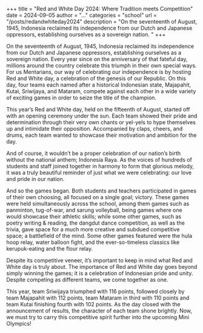 +++
title = "Red and White Day 2024: Where Tradition meets Competition"
date = 2024-09-05
author = "..."
categories = "school"
url = "/posts/redandwhiteday2024"
description = "On the seventeenth of August, 1945, Indonesia reclaimed its independence from our Dutch and Japanese oppressors, establishing ourselves as a sovereign nation. "
+++

On the seventeenth of August, 1945, Indonesia reclaimed its independence from our Dutch and Japanese oppressors, establishing ourselves as a sovereign nation. Every year since on the anniversary of that fateful day, millions around the country celebrate this triumph in their own special ways. For us Mentarians, our way of celebrating our independence is by hosting Red and White day, a celebration of the genesis of our Republic. On this day, four teams each named after a historical Indonesian state, Majapahit, Kutai, Sriwijaya, and Mataram, compete against each other in a wide variety of exciting games in order to seize the title of the champion. 

This year’s Red and White day, held on the fifteenth of August, started off with an opening ceremony under the sun. Each team showed their pride and determination through their very own chants or yel-yels to hype themselves up and intimidate their opposition. Accompanied by claps, cheers, and drums, each team wanted to showcase their motivation and ambition for the day.

And of course, it wouldn’t be a proper celebration of our nation’s birth without the national anthem; Indonesia Raya. As the voices of hundreds of students and staff joined together in harmony to form that glorious melody, it was a truly beautiful reminder of just what we were celebrating: our love and pride in our nation.

And so the games began. Both students and teachers participated in games of their own choosing, all focused on a single goal; victory. These games were held simultaneously across the school, among them games such as panminton, tug-of-war, and sarung volleyball, being games where one would showcase their athletic skills; while some other games, such as poetry writing & reading, the dangdut dance competition, as well as the trivia, gave space for a much more creative and subdued competitive space; a battlefield of the mind. Some other games featured were the hula hoop relay, water balloon fight, and the ever-so-timeless classics like kerupuk-eating and the flour relay.

Despite its competitive veneer, it’s important to keep in mind what Red and White day is truly about. The importance of Red and White day goes beyond simply winning the games; it is a celebration of Indonesian pride and unity. Despite competing as different teams, we come together as one.

This year, team Sriwijaya triumphed with 116 points, followed closely by team Majapahit with 112 points, team Mataram in third with 110 points and team Kutai finishing fourth with 102 points. As the day closed with the announcement of results, the character of each team shone brightly. Now, we must try to carry this competitive spirit further into the upcoming Mini Olympics!
